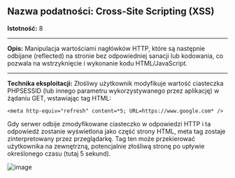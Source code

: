 ## Nazwa podatności: Cross-Site Scripting (XSS)

**Istotność:** 8

---

**Opis:**
Manipulacja wartościami nagłówków HTTP, które są następnie odbijane (reflected) na stronie bez odpowiedniej sanacji lub kodowania, co pozwala na wstrzyknięcie i wykonanie kodu HTML/JavaScript.

---

**Technika eksploitacji:**
Złośliwy użytkownik modyfikuje wartość ciasteczka PHPSESSID (lub innego parametru wykorzystywanego przez aplikację) w żądaniu GET, wstawiając tag HTML:

  `<meta http-equiv="refresh" content=*5; URL=https://www.google.com* />`

Gdy serwer odbije zmodyfikowane ciasteczko w odpowiedzi HTTP i ta odpowiedź zostanie wyświetlona jako część strony HTML, meta tag zostaje zinterpretowany przez przeglądarkę. Tag ten może przekierować użytkownika na zewnętrzną, potencjalnie złośliwą stronę po upływie określonego czasu (tutaj 5 sekund).

![image](https://github.com/GrzechuG/PWR-CBE-BAW-mutillidae-2024/assets/56219452/23a272ec-8a11-46e0-bd12-c4b273ec8015)
